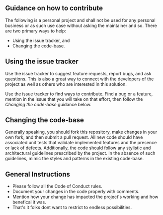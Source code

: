 ## Guidance on how to contribute

The following is a personal project and shall not be used for any personal business or as such
use case without asking the maintainer and so.
There are two primary ways to help:
 - Using the issue tracker, and
 - Changing the code-base.

## Using the issue tracker

Use the issue tracker to suggest feature requests, report bugs, and ask questions.
This is also a great way to connect with the developers of the project as well
as others who are interested in this solution.

Use the issue tracker to find ways to contribute. Find a bug or a feature, mention in
the issue that you will take on that effort, then follow the _Changing the code-base_
guidance below.

## Changing the code-base
Generally speaking, you should fork this repository, make changes in your own fork, and then submit a pull request.
All new code should have associated unit tests that validate implemented features and the presence or lack of defects.
Additionally, the code should follow any stylistic and architectural guidelines prescribed by the project. 
In the absence of such guidelines, mimic the styles and patterns in the existing code-base.


## General Instructions

- Please follow all the Code of Conduct rules.
- Document your changes in the code properly with comments.
- Mention how your change has impacted the project's working and how benefical it was.
- That's it folks dont want to restrict to endless possibilities.
